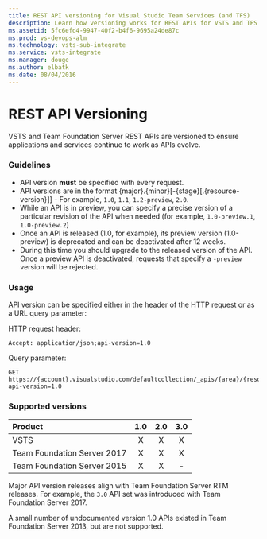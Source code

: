 ```yaml
---
title: REST API versioning for Visual Studio Team Services (and TFS)
description: Learn how versioning works for REST APIs for VSTS and TFS
ms.assetid: 5fc6efd4-9947-40f2-b4f6-9695a24de87c
ms.prod: vs-devops-alm
ms.technology: vsts-sub-integrate
ms.service: vsts-integrate
ms.manager: douge
ms.author: elbatk
ms.date: 08/04/2016
---
```


# REST API Versioning

VSTS and Team Foundation Server REST APIs are versioned to ensure applications and services continue to work as APIs evolve.

### Guidelines

* API version **must** be specified with every request.
* API versions are in the format {major}.{minor}[-{stage}[.{resource-version}]] - For example, ```1.0```, ```1.1```, ```1.2-preview```, ```2.0```.
* While an API is in preview, you can specify a precise version of a particular revision of the API when needed (for example, ```1.0-preview.1```, ```1.0-preview.2```)
* Once an API is released (1.0, for example), its preview version (1.0-preview) is deprecated and can be deactivated after 12 weeks.
* During this time you should upgrade to the released version of the API. Once a preview API is deactivated, requests that specify a ```-preview``` version will be rejected.

### Usage

API version can be specified either in the header of the HTTP request or as a URL query parameter:

HTTP request header:
```http
Accept: application/json;api-version=1.0
```

Query parameter:
```no-highlight
GET https://{account}.visualstudio.com/defaultcollection/_apis/{area}/{resource}?api-version=1.0
```

### Supported versions

| Product                     | 1.0    | 2.0    | 3.0    |
|:----------------------------|:------:|:------:|:------:|
| VSTS | X      | X      | X      | 
| Team Foundation Server 2017 | X      | X      | X      |
| Team Foundation Server 2015 | X      | X      | -      |

Major API version releases align with Team Foundation Server RTM releases. For example, the `3.0` API set was introduced with Team Foundation Server 2017.

A small number of undocumented version 1.0 APIs existed in Team Foundation Server 2013, but are not supported.
